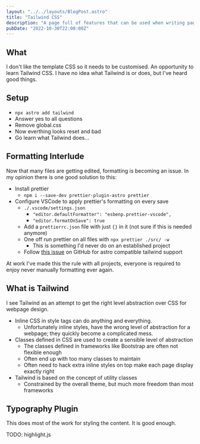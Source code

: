 ```yaml
---
layout: "../../layouts/BlogPost.astro"
title: "Tailwind CSS"
description: "A page full of features that can be used when writing pages of this website."
pubDate: "2022-10-30T22:00:00Z"
---
```


## What

I don't like the template CSS so it needs to be customised.
An opportunity to learn Tailwind CSS.
I have no idea what Tailwind is or does, but I've heard good things.

## Setup

- `npx astro add tailwind`
- Answer yes to all questions
- Remove global.css
- Now everthing looks reset and bad
- Go learn what Tailwind does...

## Formatting Interlude

Now that many files are getting edited, formatting is becoming an issue.
In my opinion there is one good solution to this:

- Install prettier
  - `npm i --save-dev prettier-plugin-astro prettier`
- Configure VSCode to apply prettier's formatting on every save
  - `./.vscode/settings.json`
    - `"editor.defaultFormatter": "esbenp.prettier-vscode",`
    - `"editor.formatOnSave": true`
  - Add a `prettierrc.json` file with just `{}` in it (not sure if this is needed anymore)
  - One off run prettier on all files with `npx prettier ./src/ -w`
    - This is something I'd never do on an established project
  - Follow [this issue](https://github.com/tailwindlabs/prettier-plugin-tailwindcss/issues/31) on GitHub for astro compatible tailwind support

At work I've made this the rule with all projects, everyone is required to enjoy never manually formatting ever again.


## What is Tailwind

I see Tailwind as an attempt to get the right level abstraction over CSS for webpage design.

- Inline CSS in style tags can do anything and everything.
  - Unfortunately inline styles, have the wrong level of abstraction for a webpage; they quickly become a complicated mess.
- Classes defined in CSS are used to create a sensible level of abstraction
  - The classes defined in frameworks like Bootstrap are often not flexible enough
  - Often end up with too many classes to maintain
  - Often need to hack extra inline styles on top make each page display exactly right
- Tailwind is based on the concept of utility classes
  - Constrained by the overall theme, but much more freedom than most frameworks


## Typography Plugin

This does most of the work for styling the content.
It is good enough.

TODO: highlight.js